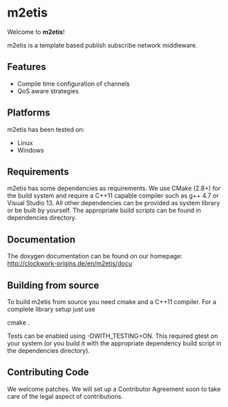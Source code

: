 
# m2etis #

Welcome to **m2etis**!

m2etis is a template based publish subscribe network middleware.

## Features ##

 * Compile time configuration of channels
 * QoS aware strategies


## Platforms ##

m2etis has been tested on:

  * Linux
  * Windows

## Requirements ##

m2etis has some dependencies as requirements. We use CMake (2.8+) for the build system and require a C++11 capable compiler such as g++ 4.7 or Visual Studio 13. All other dependencies can be provided as system library or be built by yourself. The appropriate build scripts can be found in dependencies directory.

## Documentation ##

The doxygen documentation can be found on our homepage: http://clockwork-origins.de/en/m2etis/docu

## Building from source ##

To build m2etis from source you need cmake and a C++11 compiler. For a complete library setup just use

cmake .

Tests can be enabled using -DWITH_TESTING=ON. This required gtest on your system (or you build it with the appropriate dependency build script in the dependencies directory).

## Contributing Code ##

We welcome patches. We will set up a Contributor Agreement soon to take care of the legal aspect of contributions.
